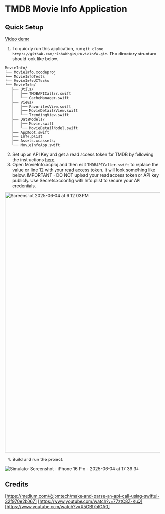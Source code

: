 # TMDB Movie Info Application
## Quick Setup
[Video demo](https://www.youtube.com/watch?v=oSUZHx0P_40)

1. To quickly run this application, run `git clone https://github.com/rishabhg19/MovieInfo.git`. The directory structure should look like below.
 ```
MovieInfo/
└── MovieInfo.xcodeproj
└── MovieInfoTests
└── MovieInfoUITests
└── MovieInfo/
    ├── Utils/
    │   ├── TMDBAPICaller.swift
    │   └── CacheManager.swift
    ├── Views/
    │   ├── FavoritesView.swift
    │   ├── MovieDetailsView.swift
    │   └── TrendingView.swift
    ├── DataModels/
    │   ├── Movie.swift
    │   └── MovieDetailModel.swift
    ├── AppRoot.swift
    ├── Info.plist
    ├── Assets.xcassets/
    └── MovieInfoApp.swift

```
2. Set up an API Key and get a read access token for TMDB by following the instructions [here](https://developer.themoviedb.org/docs/getting-started).
3. Open MovieInfo.xcproj and then edit `TMDBAPICaller.swift` to replace the value on line 12 with your read access token. It will look something like below. IMPORTANT - DO NOT upload your read access token or API key publicly. Use Secrets.xcconfig with Info.plist to secure your API credentials.
<img width="847" alt="Screenshot 2025-06-04 at 6 12 03 PM" src="https://github.com/user-attachments/assets/f60f1c0f-212d-4f27-b221-ce8d9b659c7e" />

4. Build and run the project.
   
![Simulator Screenshot - iPhone 16 Pro - 2025-06-04 at 17 39 34](https://github.com/user-attachments/assets/fa8e6826-8687-4f6f-a337-77aca3b42bb9)


## Credits
[https://medium.com/@jpmtech/make-and-parse-an-api-call-using-swiftui-32f970e2b067]
[https://www.youtube.com/watch?v=77ztC8Z-KuQ]
[https://www.youtube.com/watch?v=U5GBl7olOA0]
